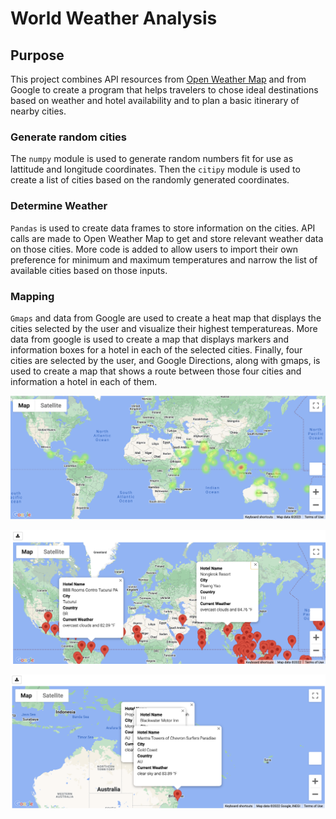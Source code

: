 # World Weather Analysis

## Purpose
This project combines API resources from [Open Weather Map](https://openweathermap.org/) and from Google to create a program that helps travelers to chose ideal destinations based on weather and hotel availability and to plan a basic itinerary of nearby cities. 

### Generate random cities
The `numpy` module is used to generate random numbers fit for use as lattitude and longitude coordinates. Then the `citipy` module is used to create a list of cities based on the randomly generated coordinates. 

### Determine Weather
`Pandas` is used to create data frames to store information on the cities. API calls are made to Open Weather Map to get and store relevant weather data on those cities. More code is added to allow users to import their own preference for minimum and maximum temperatures and narrow the list of available cities based on those inputs. 

### Mapping
`Gmaps` and data from Google are used to create a heat map that displays the cities selected by the user and visualize their highest temperatureas. More data from google is used to create a map that displays markers and information boxes for a hotel in each of the selected cities. Finally, four cities are selected by the user, and Google Directions, along with gmaps, is used to create a map that shows a route between those four cities and information a hotel in each of them.

![Example heat map](Vacation_Search/heatmap.png)


![Hotel markers](Vacation_Search/WeatherPy_vacation_map.png)


![Itinerary map](Vacation_Itinerary/WeatherPy_travel_map_markers.png)
